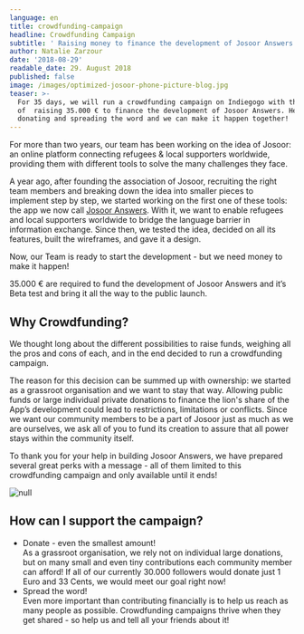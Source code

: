 ```yaml
---
language: en
title: crowdfunding-campaign
headline: Crowdfunding Campaign
subtitle: ' Raising money to finance the development of Josoor Answers'
author: Natalie Zarzour
date: '2018-08-29'
readable_date: 29. August 2018
published: false
image: /images/optimized-josoor-phone-picture-blog.jpg
teaser: >-
  For 35 days, we will run a crowdfunding campaign on Indiegogo with the goal
  of  raising 35.000 € to finance the development of Josoor Answers. Help us by
  donating and spreading the word and we can make it happen together!
---
```

For more than two years, our team has been working on the idea of Josoor: an online platform connecting refugees & local supporters worldwide, providing them with different tools to solve the many challenges they face. 

A year ago, after founding the association of Josoor, recruiting the right team members and breaking down the idea into smaller pieces to implement step by step, we started working on the first one of these tools: the app we now call [Josoor Answers](https://www.josoor.net/en/blog/posts/josoor-answers). With it, we want to enable refugees and local supporters worldwide to bridge the language barrier in information exchange. Since then, we tested the idea, decided on all its features, built the wireframes, and gave it a design.

Now, our Team is ready to start the development - but we need money to make it happen!

35.000 € are required to fund the development of Josoor Answers and it’s Beta test and bring it all the way to the public launch. 

## Why Crowdfunding?

We thought long about the different possibilities to raise funds, weighing all the pros and cons of each, and in the end decided to run a crowdfunding campaign. 

The reason for this decision can be summed up with ownership: we started as a grassroot organisation and we want to stay that way. Allowing public funds or large individual private donations to finance the lion's share of the App’s development could lead to restrictions, limitations or conflicts. Since we want our community members to be a part of Josoor just as much as we are ourselves, we ask all of you to fund its creation to assure that all power stays within the community itself.

To thank you for your help in building Josoor Answers, we have prepared several great perks with a message - all of them limited to this crowdfunding campaign and only available until it ends!

![null](/images/optimized-perks-pic-bags.png)

## How can I support the campaign?

* Donate - even the smallest amount!\
  As a grassroot organisation, we rely not on individual large donations, but on many small and even tiny contributions each community member can afford! If all of our currently 30.000 followers would donate just 1 Euro and 33 Cents, we would meet our goal right now!
* Spread the word!\
  Even more important than contributing financially is to help us reach as many people as possible. Crowdfunding campaigns thrive when they get shared - so help us and tell all your friends about it!
